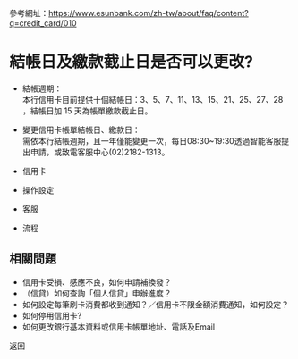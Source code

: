 參考網址：https://www.esunbank.com/zh-tw/about/faq/content?q=credit_card/010

# 結帳日及繳款截止日是否可以更改?

  * 結帳週期：  
本行信用卡目前提供十個結帳日：3、5、7、11、13、15、21、25、27、28 ，結帳日加 15 天為帳單繳款截止日。

  * 變更信用卡帳單結帳日、繳款日：  
需依本行結帳週期，且一年僅能變更一次，每日08:30~19:30透過智能客服提出申請，或致電客服中心(02)2182-1313。

  * 信用卡
  * 操作設定
  * 客服
  * 流程

## 相關問題

  * 信用卡受損、感應不良，如何申請補換發？ 
  * （信貸）如何查詢「個人信貸」申辦進度？ 
  * 如何設定每筆刷卡消費都收到通知？／信用卡不限金額消費通知，如何設定？ 
  * 如何停用信用卡? 
  * 如何更改銀行基本資料或信用卡帳單地址、電話及Email 

返回

